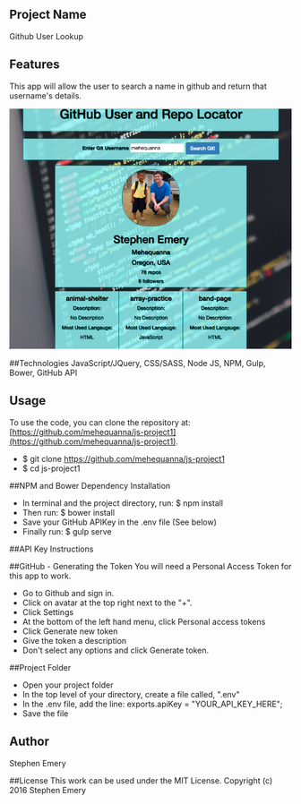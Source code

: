 ## Project Name
Github User Lookup

## Features
This app will allow the user to search a name in github and return that username's details.

![screenshot of project](github.png)

##Technologies
JavaScript/JQuery, CSS/SASS, Node JS, NPM, Gulp, Bower, GitHub API

## Usage
To use the code, you can clone the repository at: [https://github.com/mehequanna/js-project1](https://github.com/mehequanna/js-project1).
* $ git clone https://github.com/mehequanna/js-project1
* $ cd js-project1

##NPM and Bower Dependency Installation
* In terminal and the project directory, run: $ npm install
* Then run: $ bower install
* Save your GitHub APIKey in the .env file (See below)
* Finally run: $ gulp serve

##API Key Instructions

##GitHub - Generating the Token
You will need a Personal Access Token for this app to work.
* Go to Github and sign in.
* Click on avatar at the top right next to the "+".
* Click Settings
* At the bottom of the left hand menu, click Personal access tokens
* Click Generate new token
* Give the token a description
* Don't select any options and click Generate token.

##Project Folder
* Open your project folder
* In the top level of your directory, create a file called, ".env"
* In the .env file, add the line: exports.apiKey = "YOUR_API_KEY_HERE";
* Save the file

## Author
Stephen Emery

##License
This work can be used under the MIT License.
Copyright (c) 2016 Stephen Emery
